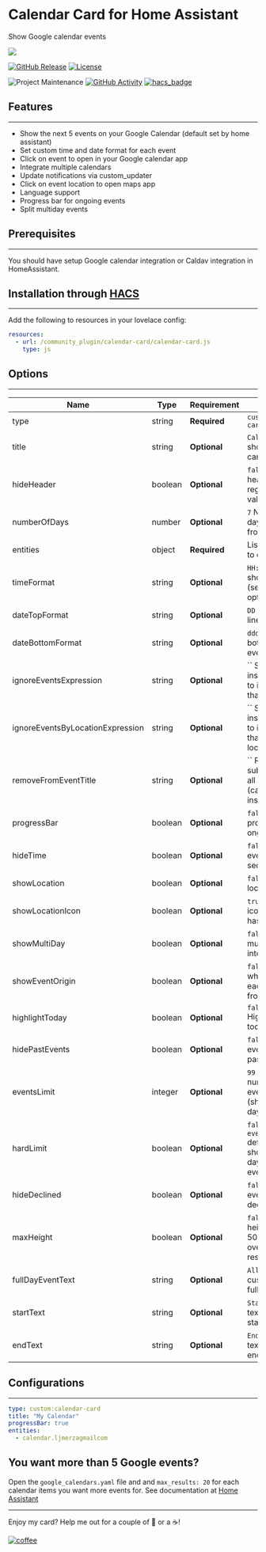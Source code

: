 # Calendar Card for Home Assistant
Show Google calendar events

<img src='https://raw.githubusercontent.com/ljmerza/calendar-card/master/card.png' />


[![GitHub Release][releases-shield]][releases]
[![License][license-shield]](LICENSE.md)

![Project Maintenance][maintenance-shield]
[![GitHub Activity][commits-shield]][commits]
[![hacs_badge](https://img.shields.io/badge/HACS-Default-orange.svg?style=for-the-badge)](https://github.com/custom-components/hacs)

## Features
---
* Show the next 5 events on your Google Calendar (default set by home assistant)
* Set custom time and date format for each event
* Click on event to open in your Google calendar app
* Integrate multiple calendars
* Update notifications via custom_updater
* Click on event location to open maps app
* Language support
* Progress bar for ongoing events
* Split multiday events


## Prerequisites
---
You should have setup Google calendar integration or Caldav integration in HomeAssistant.

## Installation through [HACS](https://github.com/custom-components/hacs)
---
Add the following to resources in your lovelace config:

```yaml
resources:
  - url: /community_plugin/calendar-card/calendar-card.js
    type: js
```

## Options
---
| Name | Type | Requirement | Description
| ---- | ---- | ------- | -----------
| type | string | **Required** | `custom:calendar-card`
| title | string | **Optional** | `Calendar` Header shown at top of card
| hideHeader | boolean | **Optional** | `false` Hide the header regardless of value
| numberOfDays | number | **Optional** | `7` Number of days to display from calendars
| entities | object | **Required** | List of calendars to display
| timeFormat | string | **Optional** | `HH:mm` Format to show event time (see [here](https://momentjs.com/docs/#/displaying/format/) for options)
| dateTopFormat | string | **Optional** | `DD` Format for top line of event date
| dateBottomFormat | string | **Optional** | `ddd` Format to bottom line of event date
| ignoreEventsExpression | string | **Optional** | `` Simple case insensitive regex to ignore events that match title
| ignoreEventsByLocationExpression | string | **Optional** | `` Simple case insensitive regex to ignore events that match location
| removeFromEventTitle | string | **Optional** | `` Removes substring from all event titles (case insensitive)
| progressBar | boolean | **Optional** | `false` Adds progress bar to ongoing events
| hideTime | boolean | **Optional** | `false` Hides event time section entirely
| showLocation | boolean | **Optional** | `false` Shows location address
| showLocationIcon | boolean | **Optional** | `true` Shows map icon when event has a location
| showMultiDay | boolean | **Optional** | `false` Split multiday events into per day
| showEventOrigin | boolean | **Optional** | `false` Shows what calendar each event is from
| highlightToday | boolean | **Optional** | `false` Hightlight's today's events
| hidePastEvents | boolean | **Optional** | `false` Hide events that have passed
| eventsLimit | integer | **Optional** | `99` Maximum number of events to show (shows rest of day after cut off)
| hardLimit | boolean | **Optional** | `false` Overrides `eventsLimit` default of showing rest of day's events even after cutoff
| hideDeclined | boolean | **Optional** | `false` Hides events that you declined
| maxHeight | boolean | **Optional** | `false` Sets max height for card to 500px and overflows the rest
| fullDayEventText | string | **Optional** | `All day` Set custom text for a full day event
| startText | string | **Optional** | `Start` Set custom text for event start time
| endText | string | **Optional** | `End` Set custom text for event end time

## Configurations
---
```yaml
type: custom:calendar-card
title: "My Calendar"
progressBar: true
entities:
  - calendar.ljmerzagmailcom
```

## You want more than 5 Google events?
Open the `google_calendars.yaml` file and and `max_results: 20` for each calendar items you want more events for. See documentation at [Home Assistant](https://www.home-assistant.io/components/calendar.google/)

---

Enjoy my card? Help me out for a couple of :beers: or a :coffee:!

[![coffee](https://www.buymeacoffee.com/assets/img/custom_images/black_img.png)](https://www.buymeacoffee.com/JMISm06AD)


[commits-shield]: https://img.shields.io/github/commit-activity/y/ljmerza/calendar-card.svg?style=for-the-badge
[commits]: https://github.com/ljmerza/calendar-card/commits/master
[license-shield]: https://img.shields.io/github/license/ljmerza/calendar-card.svg?style=for-the-badge
[maintenance-shield]: https://img.shields.io/badge/maintainer-Leonardo%20Merza%20%40ljmerza-blue.svg?style=for-the-badge
[releases-shield]: https://img.shields.io/github/release/ljmerza/calendar-card.svg?style=for-the-badge
[releases]: https://github.com/ljmerza/calendar-card/releases
